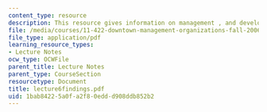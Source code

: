 ```yaml
---
content_type: resource
description: This resource gives information on management , and development.
file: /media/courses/11-422-downtown-management-organizations-fall-2006/1bab84225a0fa2f80eddd908ddb852b2_lecture6findings.pdf
file_type: application/pdf
learning_resource_types:
- Lecture Notes
ocw_type: OCWFile
parent_title: Lecture Notes
parent_type: CourseSection
resourcetype: Document
title: lecture6findings.pdf
uid: 1bab8422-5a0f-a2f8-0edd-d908ddb852b2
---
```

